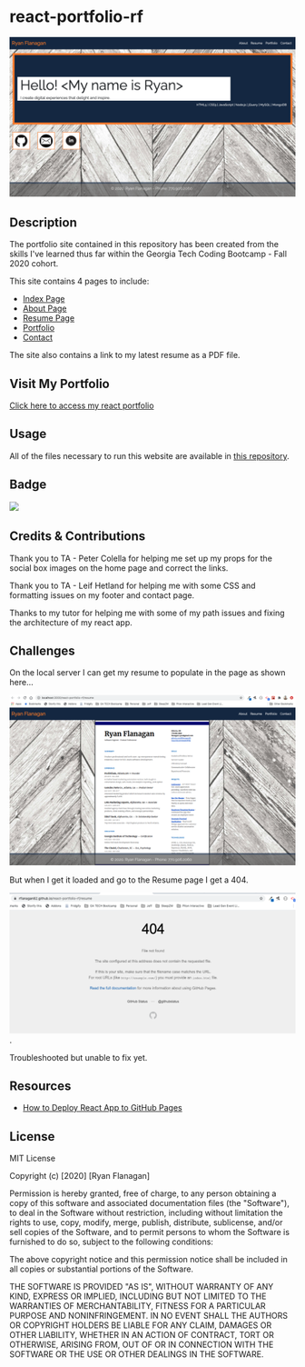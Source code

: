 # react-portfolio-rf

![](./src/images/react-resume-pg.png)

## Description
The portfolio site contained in this repository has been created from the skills I've learned thus far within the Georgia Tech Coding Bootcamp - Fall 2020 cohort.

This site contains 4 pages to include:

- [Index Page](https://rflanagan82.github.io/react-portfolio-rf/)
- [About Page](https://rflanagan82.github.io/react-portfolio-rf/about)
- [Resume Page]()
- [Portfolio](https://rflanagan82.github.io/react-portfolio-rf/portfolio)
- [Contact]()

The site also contains a link to my latest resume as a PDF file.

## Visit My Portfolio
[Click here to access my react portfolio](https://rflanagan82.github.io/react-portfolio-rf/)

## Usage
All of the files necessary to run this website are available in [this repository](https://github.com/RFlanagan82/react-portfolio-rf).

## Badge
![](https://img.shields.io/badge/RFlanagan82-Do%20it%20for%20the%20users-green)

## Credits & Contributions
Thank you to TA - Peter Colella for helping me set up my props for the social box images on the home page and correct the links.

Thank you to TA - Leif Hetland for helping me with some CSS and formatting issues on my footer and contact page.

Thanks to my tutor for helping me with some of my path issues and fixing the architecture of my react app.

## Challenges

On the local server I can get my resume to populate in the page as shown here...

![](./src/images/resume_on_local.png)

But when I get it loaded and go to the Resume page I get a 404.

![](./src/images/resume_page-404.png).

Troubleshooted but unable to fix yet.


## Resources
* [How to Deploy React App to GitHub Pages](https://dev.to/yuribenjamin/how-to-deploy-react-app-in-github-pages-2a1f)


## License

MIT License

Copyright (c) [2020] [Ryan Flanagan]

Permission is hereby granted, free of charge, to any person obtaining a copy
of this software and associated documentation files (the "Software"), to deal
in the Software without restriction, including without limitation the rights
to use, copy, modify, merge, publish, distribute, sublicense, and/or sell
copies of the Software, and to permit persons to whom the Software is
furnished to do so, subject to the following conditions:

The above copyright notice and this permission notice shall be included in all
copies or substantial portions of the Software.

THE SOFTWARE IS PROVIDED "AS IS", WITHOUT WARRANTY OF ANY KIND, EXPRESS OR
IMPLIED, INCLUDING BUT NOT LIMITED TO THE WARRANTIES OF MERCHANTABILITY,
FITNESS FOR A PARTICULAR PURPOSE AND NONINFRINGEMENT. IN NO EVENT SHALL THE
AUTHORS OR COPYRIGHT HOLDERS BE LIABLE FOR ANY CLAIM, DAMAGES OR OTHER
LIABILITY, WHETHER IN AN ACTION OF CONTRACT, TORT OR OTHERWISE, ARISING FROM,
OUT OF OR IN CONNECTION WITH THE SOFTWARE OR THE USE OR OTHER DEALINGS IN THE
SOFTWARE.


